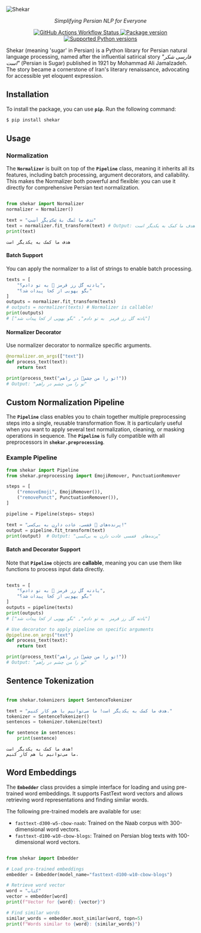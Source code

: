 
![Shekar](https://amirivojdan.io/wp-content/uploads/2025/01/shekar-lib.png)

<p align="center">
    <em>Simplifying Persian NLP for Everyone</em>
</p>

<p align="center">
 <a href="https://img.shields.io/github/actions/workflow/status/amirivojdan/shekar/test.yml" target="_blank">
 <img alt="GitHub Actions Workflow Status" src="https://img.shields.io/github/actions/workflow/status/amirivojdan/shekar/test.yml?color=00A693">
</a>
<a href="https://pypi.org/project/shekar" target="_blank">
    <img src="https://img.shields.io/pypi/v/shekar?color=00A693" alt="Package version">
</a>

<a href="https://pypi.org/project/shekar" target="_blank">
    <img src="https://img.shields.io/python/required-version-toml?tomlFilePath=https%3A%2F%2Fraw.githubusercontent.com%2Famirivojdan%2Fshekar%2Frefs%2Fheads%2Fmain%2Fpyproject.toml&color=00A693" alt="Supported Python versions">
</a>
</p>

Shekar (meaning 'sugar' in Persian) is a Python library for Persian natural language processing, named after the influential satirical story *"فارسی شکر است"* (Persian is Sugar) published in 1921 by Mohammad Ali Jamalzadeh.
The story became a cornerstone of Iran's literary renaissance, advocating for accessible yet eloquent expression.
## Installation

To install the package, you can use **`pip`**. Run the following command:

<!-- termynal -->
```bash
$ pip install shekar
```

## Usage

### Normalization

The **`Normalizer`** is built on top of the **`Pipeline`** class, meaning it inherits all its features, including batch processing, argument decorators, and callability. This makes the Normalizer both powerful and flexible: you can use it directly for comprehensive Persian text normalization.

```python

from shekar import Normalizer
normalizer = Normalizer()

text = "ۿدف ما ػمګ بۀ ێڪډيڱڕ أښټ"
text = normalizer.fit_transform(text) # Output: هدف ما کمک به یکدیگر است
print(text)
```
```shell
هدف ما کمک به یکدیگر است
```

#### Batch Support
You can apply the normalizer to a list of strings to enable batch processing.

```python
texts = [
    "یادته گل رز قرمز 🌹 به تو دادم؟",
    "بگو یهویی از کجا پیدات شد؟"
]
outputs = normalizer.fit_transform(texts)
# outputs = normalizer(texts) # Normalizer is callable! 
print(outputs)
# ["یادته گل رز قرمز  به تو دادم", "بگو یهویی از کجا پیدات شد"]
```

#### Normalizer Decorator
Use normalizer decorator to normalize specific arguments.
```python
@normalizer.on_args(["text"])
def process_text(text):
    return text

print(process_text("تو را من چشم👀 در راهم!"))
# Output: "تو را من چشم در راهم"
```

## Custom Normalization Pipeline

The **`Pipeline`** class enables you to chain together multiple preprocessing steps into a single, reusable transformation flow. It is particularly useful when you want to apply several text normalization, cleaning, or masking operations in sequence. The **`Pipeline`** is fully compatible with all preprocessors in **`shekar.preprocessing`**.

### Example Pipeline

```python
from shekar import Pipeline
from shekar.preprocessing import EmojiRemover, PunctuationRemover

steps = [
    ("removeEmoji", EmojiRemover()),
    ("removePunct", PunctuationRemover()),
]

pipeline = Pipeline(steps= steps)

text = "پرنده‌های 🐔 قفسی، عادت دارن به بی‌کسی!"
output = pipeline.fit_transform(text)
print(output)  # Output: "پرنده‌های  قفسی عادت دارن به بی‌کسی"
```

#### Batch and Decorator Support

Note that **`Pipeline`** objects are **callable**, meaning you can use them like functions to process input data directly.

```python

texts = [
    "یادته گل رز قرمز 🌹 به تو دادم؟",
    "بگو یهویی از کجا پیدات شد؟"
]
outputs = pipeline(texts)
print(outputs)
# ["یادته گل رز قرمز  به تو دادم", "بگو یهویی از کجا پیدات شد"]

# Use decorator to apply pipeline on specific arguments
@pipeline.on_args("text")
def process_text(text):
    return text

print(process_text("تو را من چشم👀 در راهم!"))
# Output: "تو را من چشم در راهم"
```

## Sentence Tokenization

```python

from shekar.tokenizers import SentenceTokenizer

text = "هدف ما کمک به یکدیگر است! ما می‌توانیم با هم کار کنیم."
tokenizer = SentenceTokenizer()
sentences = tokenizer.tokenize(text)

for sentence in sentences:
    print(sentence)
```

```output
هدف ما کمک به یکدیگر است!
ما می‌توانیم با هم کار کنیم.
```


## Word Embeddings

The **`Embedder`** class provides a simple interface for loading and using pre-trained word embeddings. It supports FastText word vectors and allows retrieving word representations and finding similar words.

The following pre-trained models are available for use:

- `fasttext-d300-w5-cbow-naab`: Trained on the Naab corpus with 300-dimensional word vectors.
- `fasttext-d100-w10-cbow-blogs`: Trained on Persian blog texts with 100-dimensional word vectors.

```python

from shekar import Embedder

# Load pre-trained embeddings
embedder = Embedder(model_name="fasttext-d100-w10-cbow-blogs")

# Retrieve word vector
word = "کتاب"
vector = embedder[word]
print(f"Vector for {word}: {vector}")

# Find similar words
similar_words = embedder.most_similar(word, topn=5)
print(f"Words similar to {word}: {similar_words}")

```